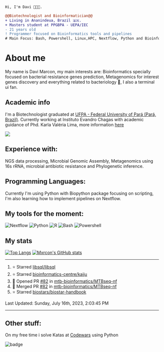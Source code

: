 ```diff
Hi, I'm Davi 🧑🏻‍🎓.

@@Biotechnologist and Bioinformatician@@
+ Living in Ananindeua, Brazil 🇧🇷.
+ Masters student at PPGBPA - UEPA/IEC
- 21 years old
! Programmer focused on Bioinformatics tools and pipelines
# Main Focus: Bash, Powershell, Linux,HPC, Nextflow, Python and Bioinformatics
```
# About me
My name is Davi Marcon, my main interests are: Bioinformatics specially focused on bacterial resistance genes prediction, Metagenomics for interest genes discovery and everything related to bacteriology 🔬, I also a terminal ui fan.

## Academic info
I'm a Biotechnologist graduated at [UFPA - Federal University of Pará (Pará, Brazil)](https://ufpa.br).
Currently working at Instituto Evandro Chagas with academic guidance of Phd. Karla Valéria Lima,  more information [here](./contributions.md)

[![](https://img.shields.io/badge/ORCID-informational?style=flat&logo=ORCID&logoColor=white&color=A6CE39)](https://orcid.org/0000-0003-1014-422X)
## Experience with:
NGS data processing, Microbial Genomic Assembly, Metagenomics using 16s rRNA, microbial antibiotic resistance and
Phylogenetic inference.
## Programming Languages:
Currently I'm using Python with Biopython package focusing on scripting, 
I'm also learning how to implement pipelines on Nextflow.

## My tools for the moment:
![Nextflow](https://api.iconify.design/file-icons:nextflow.svg?color=%2327ae60&width=30&height=30)
![Python](https://api.iconify.design/logos:python.svg?width=30&height=30)
![R](https://api.iconify.design/logos:r-lang.svg?width=30&height=30')
![Bash](https://api.iconify.design/logos:bash-icon.svg?width=30&height=30)
![Powershell](https://api.iconify.design/cib/powershell.svg?width=30&height=30&color=%232671be)

## My stats
[![Top Langs](https://github-readme-stats.vercel.app/api/top-langs/?username=mxrcon&layout=compact&hide=tex,css,html,scss,ruby&exclude_repo=dotfiles,mxrcon,website-nos,study_notes&theme=nightowl)](https://github.com/anuraghazra/github-readme-stats)
[![Mxrcon's GitHub stats](https://github-readme-stats.vercel.app/api?username=Mxrcon&show_icons=true&theme=nightowl)](https://github.com/anuraghazra/github-readme-stats)



---

<!--RECENT_ACTIVITY:start-->
1. ⭐ Starred [libsql/libsql](https://github.com/libsql/libsql)
2. ⭐ Starred [bioinformatics-centre/kaiju](https://github.com/bioinformatics-centre/kaiju)
3. 💪 Opened PR [#82](https://github.com/mtb-bioinformatics/MTBseq-nf/pull/82) in [mtb-bioinformatics/MTBseq-nf](https://github.com/mtb-bioinformatics/MTBseq-nf)
4. 🎉 Merged PR [#82](https://github.com/mtb-bioinformatics/MTBseq-nf/pull/82) in [mtb-bioinformatics/MTBseq-nf](https://github.com/mtb-bioinformatics/MTBseq-nf)
5. ⭐ Starred [biostars/biostar-handbook](https://github.com/biostars/biostar-handbook)
<!--RECENT_ACTIVITY:end-->

<!--RECENT_ACTIVITY:last_update-->
Last Updated: Sunday, July 16th, 2023, 2:03:45 PM
<!--RECENT_ACTIVITY:last_update_end-->

---

## Other stuff:
On my free time i solve Katas at [Codewars](https://www.codewars.com/) using Python

![badge](https://www.codewars.com/users/Mxrcon/badges/large)

